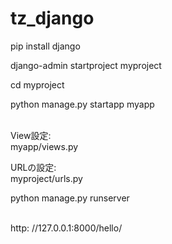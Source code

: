 # tz_django
pip install django<br/>

django-admin startproject myproject<br/>

cd myproject<br/> 

python manage.py startapp myapp<br/>   

View設定:<br/>
myapp/views.py<br/> 

URLの設定:<br/>
myproject/urls.py<br/> 

python manage.py runserver<br/>  

http: //127.0.0.1:8000/hello/<br/>
